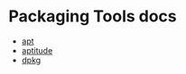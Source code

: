# Packaging Tools docs

* [apt](apt/README.md)
* [aptitude](aptitude/README.md)
* [dpkg](dpkg/README.md)